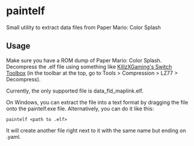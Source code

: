 # paintelf

Small utility to extract data files from Paper Mario: Color Splash

## Usage

Make sure you have a ROM dump of Paper Mario: Color Splash. Decompress the .elf file using something like [KillzXGaming's Switch Toolbox](https://github.com/KillzXGaming/Switch-Toolbox) (in the toolbar at the top, go to Tools > Compression > LZ77 > Decompress).

Currently, the only supported file is data_fld_maplink.elf.

On Windows, you can extract the file into a text format by dragging the file onto the paintelf.exe file. Alternatively, you can do it like this:

    paintelf <path to .elf>

It will create another file right next to it with the same name but ending on .yaml.
